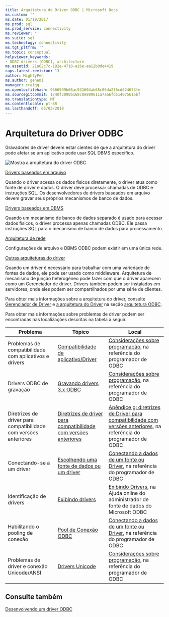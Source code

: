 ```yaml
---
title: Arquitetura do Driver ODBC | Microsoft Docs
ms.custom: ''
ms.date: 01/19/2017
ms.prod: sql
ms.prod_service: connectivity
ms.reviewer: ''
ms.suite: sql
ms.technology: connectivity
ms.tgt_pltfrm: ''
ms.topic: conceptual
helpviewer_keywords:
- ODBC drivers [ODBC], architecture
ms.assetid: 21a62c7c-192e-4718-a16e-aa12b0de4419
caps.latest.revision: 13
author: MightyPen
ms.author: genemi
manager: craigg
ms.openlocfilehash: 9566599b68ac931604ab68c06da2f6cd624673fe
ms.sourcegitcommit: 1740f3090b168c0e809611a7aa6fd514075616bf
ms.translationtype: MT
ms.contentlocale: pt-BR
ms.lasthandoff: 05/03/2018
---
```

# <a name="odbc-driver-architecture"></a>Arquitetura do Driver ODBC
Gravadores de driver devem estar cientes de que a arquitetura do driver pode afetar se um aplicativo pode usar SQL DBMS específico.  
  
 ![Mostra a arquitetura do driver ODBC](../../../odbc/reference/develop-driver/media/odbcdriverovruarch.gif "ODBCDriverOvruArch")  
  
 [Drivers baseados em arquivo](../../../odbc/reference/file-based-drivers.md)  
  
 Quando o driver acessa os dados físicos diretamente, o driver atua como fonte de driver e dados. O driver deve processar chamadas de ODBC e instruções SQL. Os desenvolvedores de drivers baseados em arquivo devem gravar seus próprios mecanismos de banco de dados.  
  
 [Drivers baseados em DBMS](../../../odbc/reference/dbms-based-drivers.md)  
  
 Quando um mecanismo de banco de dados separado é usado para acessar dados físicos, o driver processa apenas chamadas ODBC. Ele passa instruções SQL para o mecanismo de banco de dados para processamento.  
  
 [Arquitetura de rede](../../../odbc/reference/network-example.md)  
  
 Configurações de arquivo e DBMS ODBC podem existir em uma única rede.  
  
 [Outras arquiteturas do driver](../../../odbc/reference/other-driver-architectures.md)  
  
 Quando um driver é necessário para trabalhar com uma variedade de fontes de dados, ele pode ser usado como middleware. Arquitetura de mecanismo de junção heterogêneo pode fazer com que o driver aparecem como um Gerenciador de driver. Drivers também podem ser instalados em servidores, onde eles podem ser compartilhados por uma série de clientes.  
  
 Para obter mais informações sobre a arquitetura do driver, consulte [Gerenciador de Driver](../../../odbc/reference/the-driver-manager.md) e [a arquitetura do Driver](../../../odbc/reference/driver-architecture.md) na seção [arquitetura ODBC](../../../odbc/reference/odbc-architecture.md).  
  
 Para obter mais informações sobre problemas de driver podem ser encontradas nas localizações descritas na tabela a seguir.  
  
|Problema|Tópico|Local|  
|-----------|-----------|--------------|  
|Problemas de compatibilidade com aplicativos e drivers|[Compatibilidade de aplicativo/Driver](../../../odbc/reference/develop-app/application-and-driver-compatibility.md)|[Considerações sobre programação](../../../odbc/reference/develop-app/programming-considerations.md), na referência do programador de ODBC|  
|Drivers ODBC de gravação|[Gravando drivers 3.x ODBC](../../../odbc/reference/develop-app/writing-odbc-3-x-drivers.md)|[Considerações sobre programação](../../../odbc/reference/develop-app/programming-considerations.md), na referência do programador de ODBC|  
|Diretrizes de driver para compatibilidade com versões anteriores|[Diretrizes de driver para compatibilidade com versões anteriores](../../../odbc/reference/appendixes/appendix-g-driver-guidelines-for-backward-compatibility.md)|[Apêndice g: diretrizes de Driver para compatibilidade com versões anteriores](../../../odbc/reference/appendixes/appendix-g-driver-guidelines-for-backward-compatibility.md), na referência do programador de ODBC|  
|Conectando-se a um driver|[Escolhendo uma fonte de dados ou um driver](../../../odbc/reference/develop-app/choosing-a-data-source-or-driver.md)|[Conectando a dados de um fonte ou Driver](../../../odbc/reference/develop-app/connecting-to-a-data-source-or-driver.md), na referência do programador de ODBC|  
|Identificação de drivers|[Exibindo drivers](../../../odbc/admin/viewing-drivers.md)|[Exibindo Drivers](../../../odbc/admin/viewing-drivers.md), na Ajuda online do administrador de fonte de dados do Microsoft ODBC|  
|Habilitando o pooling de conexão|[Pool de Conexão ODBC](../../../odbc/reference/develop-app/driver-manager-connection-pooling.md)|[Conectando a dados de um fonte ou Driver](../../../odbc/reference/develop-app/connecting-to-a-data-source-or-driver.md), na referência do programador de ODBC|  
|Problemas de driver e conexão Unicode/ANSI|[Drivers Unicode](../../../odbc/reference/develop-app/unicode-drivers.md)|[Considerações sobre programação](../../../odbc/reference/develop-app/programming-considerations.md), na referência do programador de ODBC|  
  
## <a name="see-also"></a>Consulte também  
 [Desenvolvendo um driver ODBC](../../../odbc/reference/develop-driver/developing-an-odbc-driver.md)
